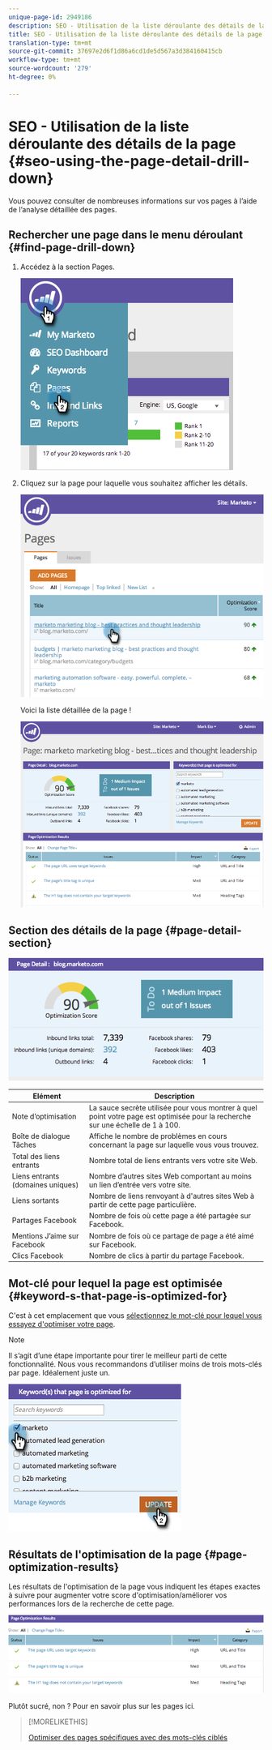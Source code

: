 ```yaml
---
unique-page-id: 2949186
description: SEO - Utilisation de la liste déroulante des détails de la page - Documents marketing - Documentation du produit
title: SEO - Utilisation de la liste déroulante des détails de la page
translation-type: tm+mt
source-git-commit: 37697e2d6f1d86a6cd1de5d567a3d384160415cb
workflow-type: tm+mt
source-wordcount: '279'
ht-degree: 0%

---
```



# SEO - Utilisation de la liste déroulante des détails de la page {#seo-using-the-page-detail-drill-down}

Vous pouvez consulter de nombreuses informations sur vos pages à l’aide de l’analyse détaillée des pages.

## Rechercher une page dans le menu déroulant {#find-page-drill-down}

1. Accédez à la section Pages.

   ![](assets/image2014-9-17-21-3a54-3a53.png)

1. Cliquez sur la page pour laquelle vous souhaitez afficher les détails.

   ![](assets/image2014-9-17-21-3a54-3a58.png)

   Voici la liste détaillée de la page !

   ![](assets/image2014-9-17-21-3a55-3a2.png)

## Section des détails de la page {#page-detail-section}

![](assets/image2014-9-17-21-3a55-3a46.png)

| Elément | Description |
|---|---|
| Note d’optimisation | La sauce secrète utilisée pour vous montrer à quel point votre page est optimisée pour la recherche sur une échelle de 1 à 100. |
| Boîte de dialogue Tâches | Affiche le nombre de problèmes en cours concernant la page sur laquelle vous vous trouvez. |
| Total des liens entrants | Nombre total de liens entrants vers votre site Web. |
| Liens entrants (domaines uniques) | Nombre d’autres sites Web comportant au moins un lien d’entrée vers votre site. |
| Liens sortants | Nombre de liens renvoyant à d&#39;autres sites Web à partir de cette page particulière. |
| Partages Facebook | Nombre de fois où cette page a été partagée sur Facebook. |
| Mentions J’aime sur Facebook | Nombre de fois où ce partage de page a été aimé sur Facebook. |
| Clics Facebook | Nombre de clics à partir du partage Facebook. |

## Mot-clé pour lequel la page est optimisée {#keyword-s-that-page-is-optimized-for}

C&#39;est à cet emplacement que vous [sélectionnez le mot-clé pour lequel vous essayez d&#39;optimiser votre page](/help/marketo/product-docs/additional-apps/seo/keywords/seo-optimize-specific-pages-with-targeted-keywords.md).

>[!NOTE]
>
>Il s’agit d’une étape importante pour tirer le meilleur parti de cette fonctionnalité. Nous vous recommandons d’utiliser moins de trois mots-clés par page. Idéalement juste un.

![](assets/image2014-9-17-21-3a56-3a35.png)

## Résultats de l&#39;optimisation de la page {#page-optimization-results}

Les résultats de l&#39;optimisation de la page vous indiquent les étapes exactes à suivre pour augmenter votre score d&#39;optimisation/améliorer vos performances lors de la recherche de cette page.

![](assets/image2014-9-17-21-3a56-3a41.png)

Plutôt sucré, non ? Pour en savoir plus sur les pages ici.

>[!MORELIKETHIS]
>
>[Optimiser des pages spécifiques avec des mots-clés ciblés](/help/marketo/product-docs/additional-apps/seo/keywords/seo-optimize-specific-pages-with-targeted-keywords.md)
